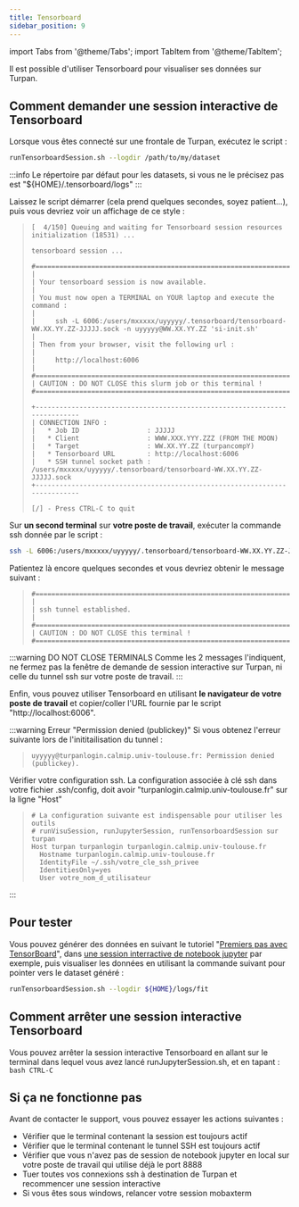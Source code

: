 ```yaml
---
title: Tensorboard
sidebar_position: 9
---
```


import Tabs from '@theme/Tabs';
import TabItem from '@theme/TabItem';

Il est possible d'utiliser Tensorboard pour visualiser ses données sur Turpan.

## Comment demander une session interactive de Tensorboard
Lorsque vous êtes connecté sur une frontale de Turpan, exécutez le script :
```bash
runTensorboardSession.sh --logdir /path/to/my/dataset
```
:::info
Le répertoire par défaut pour les datasets, si vous ne le précisez pas est "${HOME}/.tensorboard/logs"
:::

Laissez le script démarrer (cela prend quelques secondes, soyez patient...), puis vous devriez voir un affichage de ce style :

>```
>[  4/150] Queuing and waiting for Tensorboard session resources initialization (18531) ...
>
>tensorboard session ...
>
>#===========================================================================
>|
>| Your tensorboard session is now available. 
>|  
>| You must now open a TERMINAL on YOUR laptop and execute the command : 
>|
>|     ssh -L 6006:/users/mxxxxx/uyyyyy/.tensorboard/tensorboard-WW.XX.YY.ZZ-JJJJJ.sock -n uyyyyy@WW.XX.YY.ZZ 'si-init.sh'
>| 
>| Then from your browser, visit the following url :
>|     
>|     http://localhost:6006
>|
>#===========================================================================
>| CAUTION : DO NOT CLOSE this slurm job or this terminal !
>#===========================================================================
>
>+---------------------------------------------------------------------------
>| CONNECTION INFO :
>|   * Job ID                 : JJJJJ
>|   * Client                 : WWW.XXX.YYY.ZZZ (FROM THE MOON)
>|   * Target                 : WW.XX.YY.ZZ (turpancompY)
>|   * Tensorboard URL        : http://localhost:6006
>|   * SSH tunnel socket path : /users/mxxxxx/uyyyyy/.tensorboard/tensorboard-WW.XX.YY.ZZ-JJJJJ.sock
>+---------------------------------------------------------------------------
>
>[/] - Press CTRL-C to quit
>```

Sur **un second terminal** sur **votre poste de travail**, exécuter la commande ssh donnée par le script :
```bash
ssh -L 6006:/users/mxxxxx/uyyyyy/.tensorboard/tensorboard-WW.XX.YY.ZZ-JJJJJ.sock -n uyyyyy@WW.XX.YY.ZZ 'si-init.sh'
```

Patientez là encore quelques secondes et vous devriez obtenir le message suivant :
>```
>#===========================================================================
>|
>| ssh tunnel established.
>|
>#===========================================================================
>| CAUTION : DO NOT CLOSE this terminal !
>#===========================================================================
>```

:::warning DO NOT CLOSE TERMINALS
Comme les 2 messages l'indiquent, ne fermez pas la fenêtre de demande de session interactive sur Turpan, ni celle du tunnel ssh sur votre poste de travail.
:::

Enfin, vous pouvez utiliser Tensorboard en utilisant **le navigateur de votre poste de travail** et copier/coller l'URL fournie par le script "http://localhost:6006".

:::warning Erreur "Permission denied (publickey)"
Si vous obtenez l'erreur suivante lors de l'inititailisation du tunnel :
>```
>uyyyyy@turpanlogin.calmip.univ-toulouse.fr: Permission denied (publickey).
>```

Vérifier votre configuration ssh. La configuration associée à clé ssh dans votre fichier .ssh/config, doit avoir "turpanlogin.calmip.univ-toulouse.fr" sur la ligne "Host" 
>```
># La configuration suivante est indispensable pour utiliser les outils
># runVisuSession, runJupyterSession, runTensorboardSession sur turpan
>Host turpan turpanlogin turpanlogin.calmip.univ-toulouse.fr
>   Hostname turpanlogin.calmip.univ-toulouse.fr
>   IdentityFile ~/.ssh/votre_cle_ssh_privee
>   IdentitiesOnly=yes
>   User votre_nom_d_utilisateur
>```
:::

## Pour tester
Vous pouvez générer des données en suivant le tutoriel "[Premiers pas avec TensorBoard](https://www.tensorflow.org/tensorboard/get_started)", dans [une session interractive de notebook jupyter](./jupyterlab.md) par exemple, puis visualiser les données en utilisant la commande suivant pour pointer vers le dataset généré :

```bash
runTensorboardSession.sh --logdir ${HOME}/logs/fit
```

## Comment arrêter une session interactive Tensorboard
Vous pouvez arrêter la session interactive Tensorboard en allant sur le terminal dans lequel vous avez lancé runJupyterSession.sh, et en tapant :
    ```bash
    CTRL-C
    ```

## Si ça ne fonctionne pas
Avant de contacter le support, vous pouvez essayer les actions suivantes :
* Vérifier que le terminal contenant la session est toujours actif
* Vérifier que le terminal contenant le tunnel SSH est toujours actif
* Vérifier que vous n'avez pas de session de notebook jupyter en local sur votre poste de travail qui utilise déjà le port 8888
* Tuer toutes vos connexions ssh à destination de Turpan et recommencer une session interactive
* Si vous êtes sous windows, relancer votre session mobaxterm